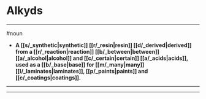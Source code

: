 # Alkyds
---
#noun
- **A [[s/_synthetic|synthetic]] [[r/_resin|resin]] [[d/_derived|derived]] from a [[r/_reaction|reaction]] [[b/_between|between]] [[a/_alcohol|alcohol]] and [[c/_certain|certain]] [[a/_acids|acids]], used as a [[b/_base|base]] for [[m/_many|many]] [[l/_laminates|laminates]], [[p/_paints|paints]] and [[c/_coatings|coatings]].**
---
---

